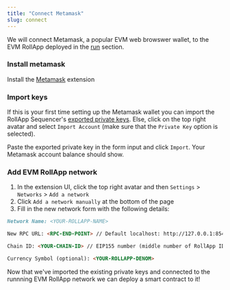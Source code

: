 ```yaml
---
title: "Connect Metamask"
slug: connect
---
```


We will connect Metamask, a popular EVM web browswer wallet, to the EVM RollApp deployed in the [run](../roller-quick/run.md) section.

### Install metamask

Install the [Metamask](https://chrome.google.com/webstore/detail/metamask/nkbihfbeogaeaoehlefnkodbefgpgknn?hl=en) extension

### Import keys

If this is your first time setting up the Metamask wallet you can import the RollApp Sequencer's [exported private keys](../roller-quick/export-keys.md). Else, click on the top right avatar and select `Import Account` (make sure that the `Private Key` option is selected).

Paste the exported private key in the form input and click `Import`. Your Metamask account balance should show.

### Add EVM RollApp network

1. In the extension UI, click the top right avatar and then `Settings` > `Networks` > `Add a network`
2. Click `Add a network manually` at the bottom of the page
3. Fill in the new network form with the following details:

```markdown
Network Name: <YOUR-ROLLAPP-NAME>

New RPC URL: <RPC-END-POINT> // Default localhost: http://127.0.0.1:8545

Chain ID: <YOUR-CHAIN-ID> // EIP155 number (middle number of RollApp ID)

Currency Symbol (optional): <YOUR-ROLLAPP-DENOM>
```

Now that we've imported the existing private keys and connected to the runnning EVM RollApp network we can deploy a smart contract to it!
